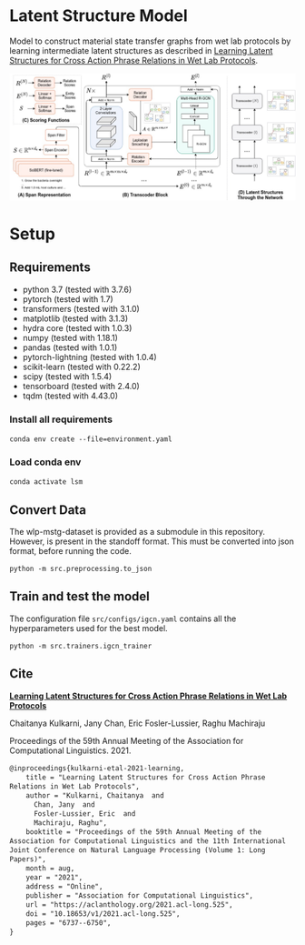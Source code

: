 # Latent Structure Model
Model to construct material state transfer graphs from wet lab protocols by learning intermediate latent structures as described in [Learning Latent Structures for Cross Action Phrase Relations in Wet Lab Protocols](https://aclanthology.org/2021.acl-long.525.pdf). 

![main figure](https://github.com/chaitanya2334/lsm/blob/master/lsm.jpg?raw=true)

# Setup
## Requirements
- python 3.7 (tested with 3.7.6)
- pytorch (tested with 1.7)
- transformers (tested with 3.1.0)
- matplotlib (tested with 3.1.3)
- hydra core (tested with 1.0.3)
- numpy (tested with 1.18.1)
- pandas (tested with 1.0.1)
- pytorch-lightning (tested with 1.0.4)
- scikit-learn (tested with 0.22.2)
- scipy (tested with 1.5.4)
- tensorboard (tested with 2.4.0)
- tqdm (tested with 4.43.0)


### Install all requirements
```
conda env create --file=environment.yaml
```
### Load conda env
```
conda activate lsm
```

## Convert Data
The wlp-mstg-dataset is provided as a submodule in this repository. However, is present in the standoff format. 
This must be converted into json format, before running the code.
```
python -m src.preprocessing.to_json
```

## Train and test the model

The configuration file `src/configs/igcn.yaml` contains all the hyperparameters used for the best model.
```
python -m src.trainers.igcn_trainer
```

## Cite
[**Learning Latent Structures for Cross Action Phrase Relations in Wet Lab Protocols**](https://aclanthology.org/2021.acl-long.525.pdf)

Chaitanya Kulkarni, Jany Chan, Eric Fosler-Lussier, Raghu Machiraju

Proceedings of the 59th Annual Meeting of the Association for Computational Linguistics. 2021.
```
@inproceedings{kulkarni-etal-2021-learning,
    title = "Learning Latent Structures for Cross Action Phrase Relations in Wet Lab Protocols",
    author = "Kulkarni, Chaitanya  and
      Chan, Jany  and
      Fosler-Lussier, Eric  and
      Machiraju, Raghu",
    booktitle = "Proceedings of the 59th Annual Meeting of the Association for Computational Linguistics and the 11th International Joint Conference on Natural Language Processing (Volume 1: Long Papers)",
    month = aug,
    year = "2021",
    address = "Online",
    publisher = "Association for Computational Linguistics",
    url = "https://aclanthology.org/2021.acl-long.525",
    doi = "10.18653/v1/2021.acl-long.525",
    pages = "6737--6750",
}
```
